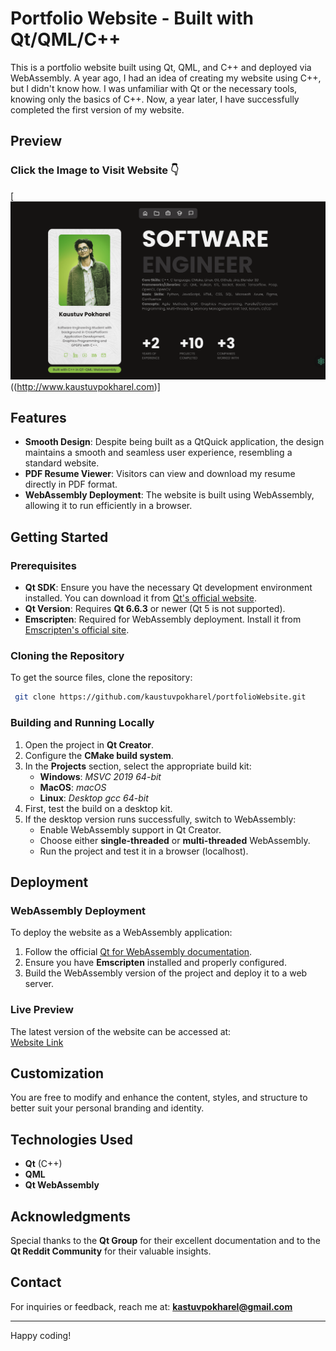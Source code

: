 # Portfolio Website - Built with Qt/QML/C++

This is a portfolio website built using Qt, QML, and C++ and deployed via WebAssembly. A year ago, I had an idea of creating my website using C++, but I didn't know how. I was unfamiliar with Qt or the necessary tools, knowing only the basics of C++. Now, a year later, I have successfully completed the first version of my website.

## Preview

### Click the Image to Visit Website 👇
[![Preview Image](preview1.png)((http://www.kaustuvpokharel.com)]

## Features

- **Smooth Design**: Despite being built as a QtQuick application, the design maintains a smooth and seamless user experience, resembling a standard website.
- **PDF Resume Viewer**: Visitors can view and download my resume directly in PDF format.
- **WebAssembly Deployment**: The website is built using WebAssembly, allowing it to run efficiently in a browser.

## Getting Started

### Prerequisites

- **Qt SDK**: Ensure you have the necessary Qt development environment installed. You can download it from [Qt's official website](https://www.qt.io/download).
- **Qt Version**: Requires **Qt 6.6.3** or newer (Qt 5 is not supported).
- **Emscripten**: Required for WebAssembly deployment. Install it from [Emscripten's official site](https://emscripten.org/docs/getting_started/downloads.html).

### Cloning the Repository

To get the source files, clone the repository:

```sh
 git clone https://github.com/kaustuvpokharel/portfolioWebsite.git
```

### Building and Running Locally

1. Open the project in **Qt Creator**.
2. Configure the **CMake build system**.
3. In the **Projects** section, select the appropriate build kit:
   - **Windows**: _MSVC 2019 64-bit_
   - **MacOS**: _macOS_
   - **Linux**: _Desktop gcc 64-bit_
4. First, test the build on a desktop kit.
5. If the desktop version runs successfully, switch to WebAssembly:
   - Enable WebAssembly support in Qt Creator.
   - Choose either **single-threaded** or **multi-threaded** WebAssembly.
   - Run the project and test it in a browser (localhost).

## Deployment

### WebAssembly Deployment
To deploy the website as a WebAssembly application:
1. Follow the official [Qt for WebAssembly documentation](https://doc.qt.io/qt-6/wasm.html).
2. Ensure you have **Emscripten** installed and properly configured.
3. Build the WebAssembly version of the project and deploy it to a web server.

### Live Preview
The latest version of the website can be accessed at:  
[Website Link](http://www.kaustuvpokharel.com)

## Customization
You are free to modify and enhance the content, styles, and structure to better suit your personal branding and identity.

## Technologies Used
- **Qt** (C++)
- **QML**
- **Qt WebAssembly**

## Acknowledgments
Special thanks to the **Qt Group** for their excellent documentation and to the **Qt Reddit Community** for their valuable insights.

## Contact
For inquiries or feedback, reach me at: **kastuvpokharel@gmail.com**

---
Happy coding!
